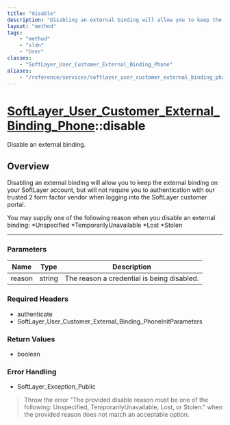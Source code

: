 ```yaml
---
title: "disable"
description: "Disabling an external binding will allow you to keep the external binding on your SoftLayer account, but will not requir... "
layout: "method"
tags:
    - "method"
    - "sldn"
    - "User"
classes:
    - "SoftLayer_User_Customer_External_Binding_Phone"
aliases:
    - "/reference/services/softlayer_user_customer_external_binding_phone/disable"
---
```

# [SoftLayer_User_Customer_External_Binding_Phone](/reference/services/SoftLayer_User_Customer_External_Binding_Phone)::disable


Disable an external binding.


## Overview 
Disabling an external binding will allow you to keep the external binding on your SoftLayer account, but will not require you to authentication with our trusted 2 form factor vendor when logging into the SoftLayer customer portal. 

You may supply one of the following reason when you disable an external binding: 
*Unspecified
*TemporarilyUnavailable
*Lost
*Stolen

-----

### Parameters 
|Name | Type | Description |
| --- | --- | --- |
|reason| string| The reason a credential is being disabled.|


### Required Headers
* authenticate
* SoftLayer_User_Customer_External_Binding_PhoneInitParameters


### Return Values
* boolean



### Error Handling

* SoftLayer_Exception_Public 

> Throw the error "The provided disable reason must be one of the following: Unspecified, TemporarilyUnavailable, Lost, or Stolen." when the provided reason does not match an acceptable option. 



